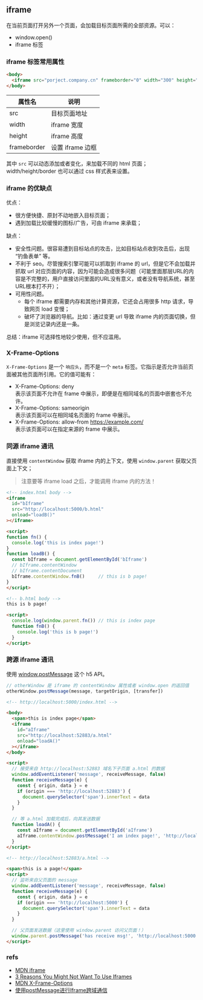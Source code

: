 ## iframe
在当前页面打开另外一个页面，会加载目标页面所需的全部资源。可以：
- window.open()
- iframe 标签

### iframe 标签常用属性

``` html
<body>
  <iframe src="porject.company.cn" frameborder="0" width="300" height="500"></iframe>
</body>
```

属性名|说明
--|--
src | 目标页面地址
width | iframe 宽度
height | iframe 高度
frameborder | 设置 iframe 边框

其中 `src` 可以动态添加或者变化，来加载不同的 html 页面；width/height/border 也可以通过 css 样式表来设置。

### iframe 的优缺点

优点：
- 很方便快捷、原封不动地嵌入目标页面；
- 遇到加载比较缓慢的图标/广告，可由 iframe 来承载；

缺点：
- 安全性问题。很容易遭到目标站点的攻击，比如目标站点收到攻击后，出现 “钓鱼表单” 等。
- 不利于 seo。尽管搜索引擎可能可以抓取到 iframe 的 url，但是它不会加载并抓取 url 对应页面的内容，因为可能会造成很多问题（可能里面那层URL的内容是不完整的，用户直接访问里面的URL没有意义，或者没有导航系统，甚至URL根本打不开）；
- 可用性问题。
  - 每个 iframe 都需要内存和其他计算资源，它还会占用很多 http 请求，导致网页 load 变慢；
  - 破坏了浏览器的导航。比如：通过变更 url 导致 iframe 内的页面切换，但是浏览记录内还是一条。

总结：iframe 可选择性地较少使用，但不应滥用。

### X-Frame-Options
`X-Frame-Options` 是一个 `响应头`，而不是一个 `meta` 标签。它指示是否允许当前页面被其他页面所引用。它的值可能有：
- X-Frame-Options: deny <br />
  表示该页面不允许在 frame 中展示，即便是在相同域名的页面中嵌套也不允许。
- X-Frame-Options: sameorigin <br />
  表示该页面可以在相同域名页面的 frame 中展示。
- X-Frame-Options: allow-from https://example.com/ <br />
  表示该页面可以在指定来源的 frame 中展示。

### 同源 iframe 通讯
直接使用 `contentWindow` 获取 iframe 内的上下文，使用 `window.parent` 获取父页面上下文；

> 注意要等 iframe load 之后，才能调用 iframe 内的方法！

``` html
<!-- index.html body -->
<iframe
  id="bIframe"
  src="http://localhost:5000/b.html"
  onload="loadB()"
></iframe>

<script>
function fn() {
  console.log('this is index page!')
}
function loadB() {
  const bIframe = document.getElementById('bIframe')
  // bIframe.contentWindow
  // bIframe.contentDocument
  bIframe.contentWindow.fnB()     // this is b page!
}
</script>
```

``` html
<!-- b.html body -->
this is b page!

<script>
  console.log(window.parent.fn()) // this is index page
  function fnB() {
    console.log('this is b page!')
  }
</script>
```

### 跨源 iframe 通讯
使用 [window.postMessage](https://developer.mozilla.org/zh-CN/docs/Web/API/Window/postMessage) 这个 h5 API。

``` js
// otherWindow 是 iframe 的 contentWindow 属性或者 window.open 的返回值
otherWindow.postMessage(message, targetOrigin, [transfer])
```

``` html
<!-- http://localhost:5000/index.html -->

<body>
  <span>this is index page</span>
  <iframe 
    id="aIframe" 
    src="http://localhost:52883/a.html" 
    onload="loadA()"
  ></iframe>
</body>

<script>
  // 接受来自 http://localhost:52883 域名下子页面 a.html 的数据
  window.addEventListener('message', receiveMessage, false)
  function receiveMessage(e) {
    const { origin, data } = e
    if (origin === 'http://localhost:52883') {
      document.querySelector('span').innerText = data
    }
  }

  // 等 a.html 加载完成后，向其发送数据
  function loadA() {
    const aIframe = document.getElementById('aIframe')
    aIframe.contentWindow.postMessage('I am index page!', 'http://localhost:52883')
  }
</script>
```

``` html
<!-- http://localhost:52883/a.html -->

<span>this is a page!</span>
<script>
  // 监听来自父页面的 message
  window.addEventListener('message', receiveMessage, false)
  function receiveMessage(e) {
    const { origin, data } = e
    if (origin === 'http://localhost:5000') {
      document.querySelector('span').innerText = data
    }
  }

  // 父页面发送数据（这里使用 window.parent 访问父页面！）
  window.parent.postMessage('has receive msg!', 'http://localhost:5000')
</script>
```

### refs
- [MDN iframe](https://developer.mozilla.org/zh-CN/docs/Web/HTML/Element/iframe)
- [3 Reasons You Might Not Want To Use Iframes](https://www.ostraining.com/blog/webdesign/against-using-iframes/)
- [MDN X-Frame-Options](https://developer.mozilla.org/zh-CN/docs/Web/HTTP/Headers/X-Frame-Options)
- [使用postMessage进行Iframe跨域通信](https://greenfavo.github.io/blog/docs/05.html)
